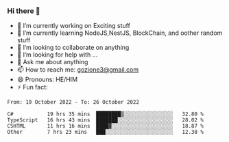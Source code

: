 ### Hi there 👋

<!--
**charlieScript/charlieScript** is a ✨ _special_ ✨ repository because its `README.md` (this file) appears on your GitHub profile.

Here are some ideas to get you started: -->

- 🔭 I’m currently working on Exciting stuff
- 🌱 I’m currently learning NodeJS,NestJS, BlockChain, and oother random stuff
- 👯 I’m looking to collaborate on anything
- 🤔 I’m looking for help with ...
- 💬 Ask me about anything
- 📫 How to reach me: gozione3@gmail.com
- 😄 Pronouns: HE/HIM
- ⚡ Fun fact: 
<!--START_SECTION:waka-->

```text
From: 19 October 2022 - To: 26 October 2022

C#           19 hrs 35 mins  ████████▒░░░░░░░░░░░░░░░░   32.80 %
TypeScript   16 hrs 43 mins  ███████░░░░░░░░░░░░░░░░░░   28.02 %
CSHTML       11 hrs 16 mins  ████▓░░░░░░░░░░░░░░░░░░░░   18.87 %
Other        7 hrs 23 mins   ███░░░░░░░░░░░░░░░░░░░░░░   12.38 %
```

<!--END_SECTION:waka-->
